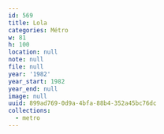 ```yaml
---
id: 569
title: Lola
categories: Métro
w: 81
h: 100
location: null
note: null
file: null
year: '1982'
year_start: 1982
year_end: null
image: null
uuid: 899ad769-0d9a-4bfa-88b4-352a45bc76dc
collections:
  - metro
---
```


